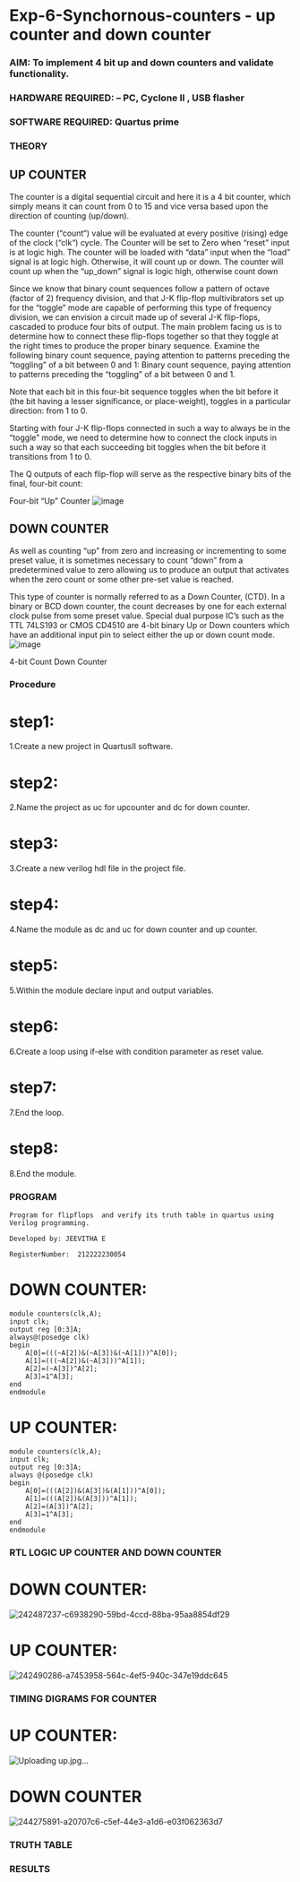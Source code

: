 # Exp-6-Synchornous-counters - up counter and down counter 
### AIM: To implement 4 bit up and down counters and validate  functionality.
### HARDWARE REQUIRED:  – PC, Cyclone II , USB flasher
### SOFTWARE REQUIRED:   Quartus prime
### THEORY 

## UP COUNTER 
The counter is a digital sequential circuit and here it is a 4 bit counter, which simply means it can count from 0 to 15 and vice versa based upon the direction of counting (up/down). 

The counter (“count“) value will be evaluated at every positive (rising) edge of the clock (“clk“) cycle.
The Counter will be set to Zero when “reset” input is at logic high.
The counter will be loaded with “data” input when the “load” signal is at logic high. Otherwise, it will count up or down.
The counter will count up when the “up_down” signal is logic high, otherwise count down

Since we know that binary count sequences follow a pattern of octave (factor of 2) frequency division, and that J-K flip-flop multivibrators set up for the “toggle” mode are capable of performing this type of frequency division, we can envision a circuit made up of several J-K flip-flops, cascaded to produce four bits of output.
The main problem facing us is to determine how to connect these flip-flops together so that they toggle at the right times to produce the proper binary sequence.
Examine the following binary count sequence, paying attention to patterns preceding the “toggling” of a bit between 0 and 1:
Binary count sequence, paying attention to patterns preceding the “toggling” of a bit between 0 and 1.

Note that each bit in this four-bit sequence toggles when the bit before it (the bit having a lesser significance, or place-weight), toggles in a particular direction: from 1 to 0.



 
 

Starting with four J-K flip-flops connected in such a way to always be in the “toggle” mode, we need to determine how to connect the clock inputs in such a way so that each succeeding bit toggles when the bit before it transitions from 1 to 0.

The Q outputs of each flip-flop will serve as the respective binary bits of the final, four-bit count:

 
 

Four-bit “Up” Counter
![image](https://user-images.githubusercontent.com/36288975/169644758-b2f4339d-9532-40c5-af40-8f4f8c942e2c.png)



## DOWN COUNTER 

As well as counting “up” from zero and increasing or incrementing to some preset value, it is sometimes necessary to count “down” from a predetermined value to zero allowing us to produce an output that activates when the zero count or some other pre-set value is reached.

This type of counter is normally referred to as a Down Counter, (CTD). In a binary or BCD down counter, the count decreases by one for each external clock pulse from some preset value. Special dual purpose IC’s such as the TTL 74LS193 or CMOS CD4510 are 4-bit binary Up or Down counters which have an additional input pin to select either the up or down count mode.
![image](https://user-images.githubusercontent.com/36288975/169644844-1a14e123-7228-4ed8-81a9-eb937dff4ac8.png)


4-bit Count Down Counter
### Procedure
# step1:
1.Create a new project in QuartusII software.
# step2:
2.Name the project as uc for upcounter and dc for down counter.
# step3:
3.Create a new verilog hdl file in the project file.
#  step4:
4.Name the module as dc and uc for down counter and up counter.
#  step5:
5.Within the module declare input and output variables.
# step6:
6.Create a loop using if-else with condition parameter as reset value.
# step7:
7.End the loop.
# step8:
8.End the module.



### PROGRAM 
```
Program for flipflops  and verify its truth table in quartus using Verilog programming.

Developed by: JEEVITHA E

RegisterNumber:  212222230054
```
# DOWN COUNTER:
```
module counters(clk,A);
input clk;
output reg [0:3]A;
always@(posedge clk)
begin
	A[0]=(((~A[2])&(~A[3])&(~A[1]))^A[0]);
	A[1]=(((~A[2])&(~A[3]))^A[1]);
	A[2]=(~A[3])^A[2];
	A[3]=1^A[3];
end
endmodule
```
# UP COUNTER:
```
module counters(clk,A);
input clk;
output reg [0:3]A;
always @(posedge clk)
begin
	A[0]=(((A[2])&(A[3])&(A[1]))^A[0]);
	A[1]=(((A[2])&(A[3]))^A[1]);
	A[2]=(A[3])^A[2];
	A[3]=1^A[3];
end
endmodule

```

### RTL LOGIC UP COUNTER AND DOWN COUNTER  
# DOWN COUNTER:

![242487237-c6938290-59bd-4ccd-88ba-95aa8854df29](https://github.com/Jeevithaelumalai/Exp-7-Synchornous-counters-/assets/118708245/3e548083-8a69-43df-acf9-e24fe9f6905c)


# UP COUNTER:
![242490286-a7453958-564c-4ef5-940c-347e19ddc645](https://github.com/Jeevithaelumalai/Exp-7-Synchornous-counters-/assets/118708245/86115917-4ce2-4733-894e-18d00ddff8b8)




### TIMING DIGRAMS FOR COUNTER  
# UP COUNTER:

![Uploading up.jpg…]()


# DOWN COUNTER
![244275891-a20707c6-c5ef-44e3-a1d6-e03f062363d7](https://github.com/Jeevithaelumalai/Exp-7-Synchornous-counters-/assets/118708245/8ee8953d-d3a0-4aaa-932c-9571f6d5b487)


### TRUTH TABLE 






### RESULTS 
